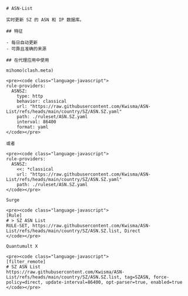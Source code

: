 
    # ASN-List
    
    实时更新 SZ 的 ASN 和 IP 数据库。
    
    ## 特征
    
    - 每日自动更新
    - 可靠且准确的来源
    
    ## 在代理应用中使用
    
    mihomo(clash.meta)
   
    <pre><code class="language-javascript">
    rule-providers:
      ASNSZ:
        type: http
        behavior: classical
        url: "https://raw.githubusercontent.com/Kwisma/ASN-List/refs/heads/main/country/SZ/ASN.SZ.yaml"
        path: ./ruleset/ASN.SZ.yaml
        interval: 86400
        format: yaml
    </code></pre>

    或者

    <pre><code class="language-javascript">
    rule-providers:
      ASNSZ:
        <<: *classical
        url: "https://raw.githubusercontent.com/Kwisma/ASN-List/refs/heads/main/country/SZ/ASN.SZ.yaml"
        path: ./ruleset/ASN.SZ.yaml
    </code></pre>
    
    Surge
    
    <pre><code class="language-javascript">
    [Rule]
    # > SZ ASN List
    RULE-SET, https://raw.githubusercontent.com/Kwisma/ASN-List/refs/heads/main/country/SZ/ASN.SZ.list, Direct
    </code></pre>
    
    Quantumult X
    
    <pre><code class="language-javascript">
    [filter_remote]
    # SZ ASN List
    https://raw.githubusercontent.com/Kwisma/ASN-List/refs/heads/main/country/SZ/ASN.SZ.list, tag=SZASN, force-policy=direct, update-interval=86400, opt-parser=true, enabled=true
    </code></pre>
    